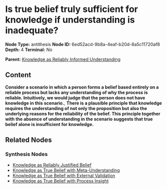 # Is true belief truly sufficient for knowledge if understanding is inadequate?

**Node Type:** antithesis
**Node ID:** 6ed52acd-9b8a-4eaf-b20d-8a5c11720af8
**Depth:** 4
**Terminal:** No

**Parent:** [Knowledge as Reliably Informed Understanding](knowledge-as-reliably-informed-understanding-synthesis-06b2a7f8-7968-489b-a6e4-4fa29d08d4a0.md)

## Content

**Consider a scenario in which a person forms a belief based entirely on a reliable process but lacks any understanding of why the process is reliable. Intuitively, we would judge that the person does not have knowledge in this scenario.**, **There is a plausible principle that knowledge requires the understanding of not only the proposition but also the underlying reasons for the reliability of the belief. This principle together with the absence of understanding in the scenario suggests that true belief alone is insufficient for knowledge.**

## Related Nodes

### Synthesis Nodes

- [Knowledge as Reliably Justified Belief](knowledge-as-reliably-justified-belief-synthesis-8ed7b434-00ea-4ed4-b471-518930b19e47.md)
- [Knowledge as True Belief with Meta-Understanding](knowledge-as-true-belief-with-meta-understanding-synthesis-7d000063-0c33-4722-8eeb-7bfda1268073.md)
- [Knowledge as True Belief with External Validation](knowledge-as-true-belief-with-external-validation-synthesis-bdad6be6-4ce4-42f2-bd10-33de4bdf80f0.md)
- [Knowledge as True Belief with Process Insight](knowledge-as-true-belief-with-process-insight-synthesis-bdf6bd44-54fd-414b-a38b-4a6e22b390d1.md)
